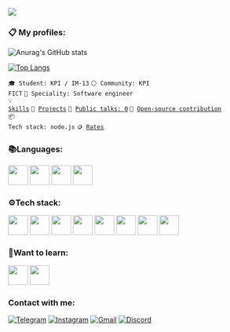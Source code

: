 ![](https://komarev.com/ghpvc/?username=your-github-Dimdim28&color=blue)
<br>
### :clipboard: My profiles:
![Anurag's GitHub stats](https://github-readme-stats.vercel.app/api?username=Dimdim28&show_icons=true&theme=radical)

[![Top Langs](https://github-readme-stats.vercel.app/api/top-langs/?username=Dimdim28&langs_count=7&layout=compact)](https://github.com/anuraghazra/github-readme-stats)


<code>🎓 Student: KPI / IM-13</code>
<code>⚪ Community: KPI FICT</code>
<code>👷 Speciality: Software engineer</code><br>
<code>💡 [Skills](SKILLS.md)</code>
<code>🧻 [Projects](PROJECTS.md)</code>
<code>📢 [Public talks: 0](TALKS.md)</code>
<code>👀 [Open-source contribution](CONTRIBUTION.md)</code><br>
<code>📦 Tech stack: node.js</code>
<code>🪙 [Rates](RATES.md)</code><br>

### :books:Languages: 
<div class="row">
  <img width="40" src="https://upload.wikimedia.org/wikipedia/commons/thumb/9/99/Unofficial_JavaScript_logo_2.svg/800px-Unofficial_JavaScript_logo_2.svg.png">
    <img width="40" src="https://cdn.icon-icons.com/icons2/2415/PNG/128/c_original_logo_icon_146611.png">
    <img width="40" src="https://user-images.githubusercontent.com/89345760/204885022-60d4f6cc-41fa-4b8a-94c0-d08f59c13842.png">
    <img width="40" src="https://cdn.icon-icons.com/icons2/2415/PNG/128/typescript_original_logo_icon_146317.png">
</div>


### :gear:Tech stack:
<div class="row">
  <img width="40" src="https://cdn.icon-icons.com/icons2/2415/PNG/128/react_original_logo_icon_146374.png">
  <img width="40" src="https://cdn.icon-icons.com/icons2/2107/PNG/128/file_type_git_icon_130581.png">
  <img width="40" src="https://wsofter.ru/wp-content/uploads/2017/12/node-express.png">
  <img width="40" src="https://cdn.icon-icons.com/icons2/2415/PNG/128/npm_original_wordmark_logo_icon_146402.png">   
  <img width="40" src="https://cdn.icon-icons.com/icons2/2108/PNG/128/yarn_icon_130775.png">
  <img width="40" src="https://cdn.icon-icons.com/icons2/2415/PNG/128/redux_original_logo_icon_146365.png">
   <img width="40" src="https://cdn.icon-icons.com/icons2/2415/PNG/128/mongodb_original_wordmark_logo_icon_146425.png">
  <img width="40" src="https://cdn.icon-icons.com/icons2/2415/PNG/128/mysql_original_wordmark_logo_icon_146417.png">
</div>


### :thinking:Want to learn:
<div class="row">
 <img width="40" src="https://cdn.icon-icons.com/icons2/2415/PNG/128/nodejs_plain_logo_icon_146409.png">
 <img width="40" src="https://cdn.icon-icons.com/icons2/2415/PNG/128/gulp_plain_logo_icon_146485.png">
</div>


### Contact with me:

[![Telegram](https://img.shields.io/badge/-Telegram-090909?style=for-the-badge&logo=telegram&logoColor=27A0D9)](https://t.me/D_im0N)
[![Instagram](https://img.shields.io/badge/-Instagram-090909?style=for-the-badge&logo=instagram&logoColor=B4068E)](https://www.instagram.com/provodnik_dimitriy)
[![Gmail](https://img.shields.io/badge/-Gmail-090909?style=for-the-badge&logo=Gmail&logoColor=FF0000)](mailto:wwwdimanes1@gmail.com)
[![Discord](https://img.shields.io/badge/-Discord-090909?style=for-the-badge&logo=Discord&logoColor=000080)](https://discordapp.com/users/685188807305330708/)



